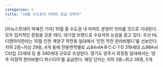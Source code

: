 ```yaml
---
categories: e
title: "10월 수도권서 아파트 공급 잇따라"
---
```

[이뉴스투데이 박예진 기자] 10월 중 수도권 내 아파트 분양이 잇따를 것으로 기대된다. 모두 입지적인 장점을 갖춘 데다, 대기업 브랜드로 수요자의 눈길을 끌고 있다. 우선 HL디앤아이한라는 10월 인천 계양구 작전동 일대에서 ‘인천 작전 한라비발디’를 선보인다. 지하 2층~지상 29층, 4개 동에 전용면적별로 △84㎡A·B·C·C-1·D 318세대 △98A㎡ C타입 22세대 등 총 340세대 규모로 조성된다. 경기도 양주시 회정동 일대에서는 ‘양주 덕정역 한라비발디 퍼스티어’를 공급한다. 해당 단지는 지하 3층~최고 39층, 5개